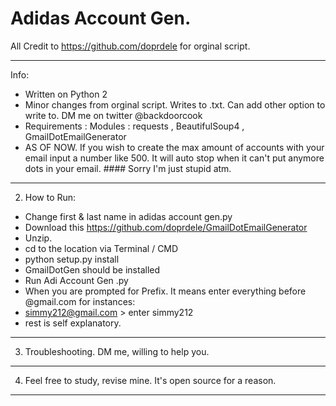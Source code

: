 # Adidas Account Gen.

All Credit to https://github.com/doprdele for orginal script.

--------------------------------------------------------------------
Info:
- Written on Python 2
- Minor changes from orginal script. Writes to .txt. Can add other option to write to. DM me on twitter @backdoorcook
- Requirements : Modules : requests , BeautifulSoup4 , GmailDotEmailGenerator
- AS OF NOW. If you wish to create the max amount of accounts with your email input a number like 500. It will auto stop when it can't put anymore dots in your email. #### Sorry I'm just stupid atm.
--------------------------------------------------------------------
2. How to Run:
- Change first & last name in adidas account gen.py
- Download this https://github.com/doprdele/GmailDotEmailGenerator 
- Unzip. 
- cd to the location via Terminal / CMD
- python setup.py install
- GmailDotGen should be installed
- Run Adi Account Gen .py 
- When you are prompted for Prefix. It means enter everything before @gmail.com for instances: 
- simmy212@gmail.com > enter simmy212
- rest is self explanatory. 
--------------------------------------------------------------------
3. Troubleshooting. DM me, willing to help you.
--------------------------------------------------------------------
4. Feel free to study, revise mine. It's open source for a reason.
--------------------------------------------------------------------




